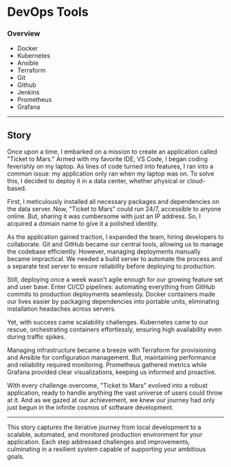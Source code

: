 # DevOps Tools

### Overview
- Docker
- Kubernetes
- Ansible
- Terraform
- Git
- Github
- Jenkins
- Prometheus
- Grafana
---
## Story
Once upon a time, I embarked on a mission to create an application called "Ticket to Mars." Armed with my favorite IDE, VS Code, I began coding feverishly on my laptop. As lines of code turned into features, I ran into a common issue: my application only ran when my laptop was on. To solve this, I decided to deploy it in a data center, whether physical or cloud-based.

First, I meticulously installed all necessary packages and dependencies on the data server. Now, "Ticket to Mars" could run 24/7, accessible to anyone online. But, sharing it was cumbersome with just an IP address. So, I acquired a domain name to give it a polished identity.

As the application gained traction, I expanded the team, hiring developers to collaborate. Git and GitHub became our central tools, allowing us to manage the codebase efficiently. However, managing deployments manually became impractical. We needed a build server to automate the process and a separate test server to ensure reliability before deploying to production.

Still, deploying once a week wasn't agile enough for our growing feature set and user base. Enter CI/CD pipelines: automating everything from GitHub commits to production deployments seamlessly. Docker containers made our lives easier by packaging dependencies into portable units, eliminating installation headaches across servers.

Yet, with success came scalability challenges. Kubernetes came to our rescue, orchestrating containers effortlessly, ensuring high availability even during traffic spikes.

Managing infrastructure became a breeze with Terraform for provisioning and Ansible for configuration management. But, maintaining performance and reliability required monitoring. Prometheus gathered metrics while Grafana provided clear visualizations, keeping us informed and proactive.

With every challenge overcome, "Ticket to Mars" evolved into a robust application, ready to handle anything the vast universe of users could throw at it. And as we gazed at our achievement, we knew our journey had only just begun in the infinite cosmos of software development.

---

This story captures the iterative journey from local development to a scalable, automated, and monitored production environment for your application. Each step addressed challenges and improvements, culminating in a resilient system capable of supporting your ambitious goals.